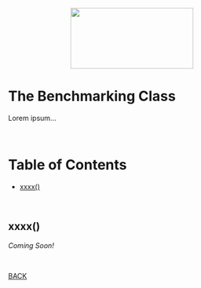 <p align="center">
  <img width="250" height="124" src="https://user-images.githubusercontent.com/33532265/121102624-0ec55000-c7cc-11eb-8350-a0d59a2c0b46.png">
</p>



# The Benchmarking Class

Lorem ipsum...

<br>



# Table of Contents

* [xxxx()](#xxxx)

<br>



## xxxx()

_Coming Soon!_



<br>


[BACK](../README.md)
